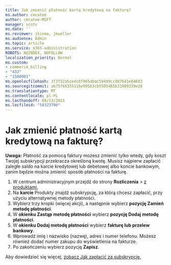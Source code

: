 ```yaml
---
title: Jak zmienić płatność kartą kredytową na fakturę?
ms.author: cmcatee
author: cmcatee-MSFT
manager: scotv
ms.date: ''
ms.reviewer: jkinma, jmueller
ms.audience: Admin
ms.topic: article
ms.service: o365-administration
ROBOTS: NOINDEX, NOFOLLOW
localization_priority: Normal
ms.custom:
- commerce_billing
- "433"
- "1500001"
ms.openlocfilehash: 3f3f52a5cedc8f065dbac59499cc087641e84682
ms.sourcegitcommit: ab75f66355116e995b3cb5505465b31989339e28
ms.translationtype: MT
ms.contentlocale: pl-PL
ms.lasthandoff: 08/13/2021
ms.locfileid: "58323796"
---
```

# <a name="how-do-i-change-from-credit-card-payments-to-invoice"></a>Jak zmienić płatność kartą kredytową na fakturę?

**Uwaga:** Płatność za pomocą faktury możesz zmienić tylko wtedy, gdy koszt Twojej subskrypcji przekracza określoną kwotę. Musisz najpierw zapłacić zaległe saldo na karcie kredytowej lub debetowej albo koncie bankowym, zanim będzie można zmienić sposób płatności na fakturę.

1. W centrum administracyjnym przejdź do strony **Rozliczenia**  >  [z produktami.](https://go.microsoft.com/fwlink/p/?linkid=842054)
2. Na **karcie** Produkty znajdź subskrypcję, za którą chcesz zapłacić, przy użyciu alternatywnej metody płatności.
3. Wybierz trzy kropki (więcej akcji), a następnie wybierz **pozycję Zamień metodę płatności**.
4. W **okienku Zastąp metodę płatności** wybierz **pozycję Dodaj metodę płatności**.
5. W **okienku Dodaj metodę płatności** wybierz **fakturę lub przelew bankowy**.
6. Wprowadź imię i nazwisko (nazwę), adres i numer telefonu. Możesz również dodać numer zakupu do wyświetlenia na fakturze.
7. Po zakończeniu wybierz pozycję **Zapisz**.

Aby dowiedzieć się więcej, [zobacz Jak zapłacić za subskrypcję.](https://docs.microsoft.com/microsoft-365/commerce/billing-and-payments/pay-for-your-subscription)